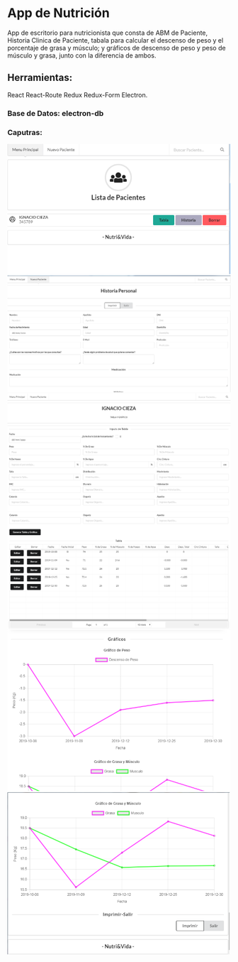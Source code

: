 # App de Nutrición

App de escritorio para nutricionista que consta de ABM de Paciente, Historia Clinica de Paciente, tabala para calcular el descenso de peso y el porcentaje de grasa y músculo; y gráficos de descenso de peso y peso de músculo y grasa, junto con la diferencia de ambos.     

## Herramientas:

React React-Route Redux Redux-Form Electron.  

### Base de Datos: electron-db

### Caputras:

![](/capturas/home.png)
![](/capturas/historia-personal.png)
![](/capturas/tabla-uno.png)
![](/capturas/tabla-dos.png)
![](/capturas/grafico-uno.png)
![](/capturas/grafico-dos.png)